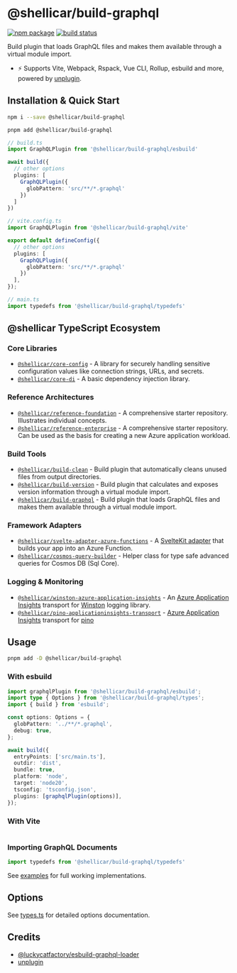 # @shellicar/build-graphql

[![npm package](https://img.shields.io/npm/v/@shellicar/build-graphql.svg)](https://npmjs.com/package/@shellicar/build-graphql)
[![build status](https://github.com/shellicar/build-graphql/actions/workflows/node.js.yml/badge.svg)](https://github.com/shellicar/build-graphql/actions/workflows/node.js.yml)

Build plugin that loads GraphQL files and makes them available through a virtual module import.

- ⚡️ Supports Vite, Webpack, Rspack, Vue CLI, Rollup, esbuild and more, powered by [unplugin].

## Installation & Quick Start

```sh
npm i --save @shellicar/build-graphql
```

```sh
pnpm add @shellicar/build-graphql
```

```ts
// build.ts
import GraphQLPlugin from '@shellicar/build-graphql/esbuild'

await build({
  // other options
  plugins: [
    GraphQLPlugin({ 
      globPattern: 'src/**/*.graphql'
    })
  ]
})
```

```ts
// vite.config.ts
import GraphQLPlugin from '@shellicar/build-graphql/vite'

export default defineConfig({
  // other options
  plugins: [
    GraphQLPlugin({ 
      globPattern: 'src/**/*.graphql'
    })
  ],
});
```

```ts
// main.ts
import typedefs from '@shellicar/build-graphql/typedefs'
```

<!-- BEGIN_ECOSYSTEM -->

## @shellicar TypeScript Ecosystem

### Core Libraries

- [`@shellicar/core-config`](https://github.com/shellicar/core-config) - A library for securely handling sensitive configuration values like connection strings, URLs, and secrets.
- [`@shellicar/core-di`](https://github.com/shellicar/core-di) - A basic dependency injection library.

### Reference Architectures

- [`@shellicar/reference-foundation`](https://github.com/shellicar/reference-foundation) - A comprehensive starter repository. Illustrates individual concepts.
- [`@shellicar/reference-enterprise`](https://github.com/shellicar/reference-enterprise) - A comprehensive starter repository. Can be used as the basis for creating a new Azure application workload.

### Build Tools

- [`@shellicar/build-clean`](https://github.com/shellicar/build-clean) - Build plugin that automatically cleans unused files from output directories.
- [`@shellicar/build-version`](https://github.com/shellicar/build-version) - Build plugin that calculates and exposes version information through a virtual module import.
- [`@shellicar/build-graphql`](https://github.com/shellicar/build-graphql) - Build plugin that loads GraphQL files and makes them available through a virtual module import.

### Framework Adapters

- [`@shellicar/svelte-adapter-azure-functions`](https://github.com/shellicar/svelte-adapter-azure-functions) - A [SvelteKit adapter](https://kit.svelte.dev/docs/adapters) that builds your app into an Azure Function.
- [`@shellicar/cosmos-query-builder`](https://github.com/shellicar/cosmos-query-builder) - Helper class for type safe advanced queries for Cosmos DB (Sql Core).

### Logging & Monitoring

- [`@shellicar/winston-azure-application-insights`](https://github.com/shellicar/winston-azure-application-insights) - An [Azure Application Insights](https://azure.microsoft.com/en-us/services/application-insights/) transport for [Winston](https://github.com/winstonjs/winston) logging library.
- [`@shellicar/pino-applicationinsights-transport`](https://github.com/shellicar/pino-applicationinsights-transport) - [Azure Application Insights](https://azure.microsoft.com/en-us/services/application-insights) transport for [pino](https://github.com/pinojs/pino)

<!-- END_ECOSYSTEM -->

## Usage

```sh
pnpm add -D @shellicar/build-graphql
```

### With esbuild

```ts
import graphqlPlugin from '@shellicar/build-graphql/esbuild';
import type { Options } from '@shellicar/build-graphql/types';
import { build } from 'esbuild';

const options: Options = {
  globPattern: '../**/*.graphql',
  debug: true,
};

await build({
  entryPoints: ['src/main.ts'],
  outdir: 'dist',
  bundle: true,
  platform: 'node',
  target: 'node20',
  tsconfig: 'tsconfig.json',
  plugins: [graphqlPlugin(options)],
});
```

### With Vite

```ts

```

### Importing GraphQL Documents

```ts
import typedefs from '@shellicar/build-graphql/typedefs'
```

See [examples](./examples) for full working implementations.

## Options

See [types.ts](./packages/build-graphql/src/core/types.ts) for detailed options documentation.

## Credits

- [@luckycatfactory/esbuild-graphql-loader]
- [unplugin]

[@luckycatfactory/esbuild-graphql-loader]: https://github.com/luckycatfactory/esbuild-graphql-loader
[unplugin]: https://github.com/unjs/unplugin

